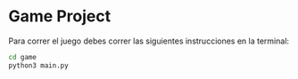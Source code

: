 # Game Project

Para correr el juego debes correr las siguientes instrucciones en la terminal:

```sh
cd game
python3 main.py
```
